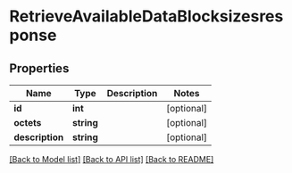 # RetrieveAvailableDataBlocksizesresponse

## Properties
Name | Type | Description | Notes
------------ | ------------- | ------------- | -------------
**id** | **int** |  | [optional] 
**octets** | **string** |  | [optional] 
**description** | **string** |  | [optional] 

[[Back to Model list]](../../README.md#documentation-for-models) [[Back to API list]](../../README.md#documentation-for-api-endpoints) [[Back to README]](../../README.md)

